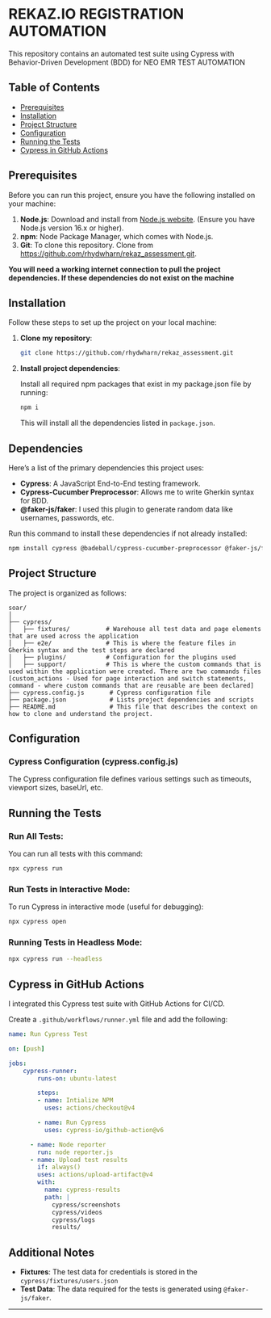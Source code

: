
# REKAZ.IO REGISTRATION AUTOMATION

This repository contains an automated test suite using Cypress with Behavior-Driven Development (BDD) for NEO EMR TEST AUTOMATION

## Table of Contents
- [Prerequisites](#prerequisites)
- [Installation](#installation)
- [Project Structure](#project-structure)
- [Configuration](#configuration)
- [Running the Tests](#running-the-tests)
- [Cypress in GitHub Actions](#cypress-in-github-actions)

## Prerequisites

Before you can run this project, ensure you have the following installed on your machine:

1. **Node.js**: Download and install from [Node.js website](https://nodejs.org/en/). (Ensure you have Node.js version 16.x or higher).
2. **npm**: Node Package Manager, which comes with Node.js.
3. **Git**: To clone this repository. Clone from https://github.com/rhydwharn/rekaz_assessment.git.

**You will need a working internet connection to pull the project dependencies. If these dependencies do not exist on the machine**

## Installation

Follow these steps to set up the project on your local machine:

1. **Clone my repository**:

   ```bash
   git clone https://github.com/rhydwharn/rekaz_assessment.git
   ```

2. **Install project dependencies**:

   Install all required npm packages that exist in my package.json file by running:

   ```bash
   npm i
   ```

   This will install all the dependencies listed in `package.json`.

## Dependencies

Here’s a list of the primary dependencies this project uses:

- **Cypress**: A JavaScript End-to-End testing framework.
- **Cypress-Cucumber Preprocessor**: Allows me to write Gherkin syntax for BDD.
- **@faker-js/faker**: I used this plugin to generate random data like usernames, passwords, etc.
  
Run this command to install these dependencies if not already installed:

```bash
npm install cypress @badeball/cypress-cucumber-preprocessor @faker-js/faker 
```

## Project Structure

The project is organized as follows:

```
soar/
│
├── cypress/
│   ├── fixtures/          # Warehouse all test data and page elements that are used across the application
│   ├── e2e/               # This is where the feature files in Gherkin syntax and the test steps are declared
│   ├── plugins/           # Configuration for the plugins used
│   ├── support/           # This is where the custom commands that is used within the application were created. There are two commands files [custom_actions - Used for page interaction and switch statements, command - where custom commands that are reusable are been declared]
├── cypress.config.js       # Cypress configuration file
├── package.json            # Lists project dependencies and scripts
├── README.md               # This file that describes the context on how to clone and understand the project.
```

## Configuration

### Cypress Configuration (cypress.config.js)

The Cypress configuration file defines various settings such as timeouts, viewport sizes, baseUrl, etc.

## Running the Tests

### Run All Tests:

You can run all tests with this command:

```bash
npx cypress run
```

### Run Tests in Interactive Mode:

To run Cypress in interactive mode (useful for debugging):

```bash
npx cypress open
```

### Running Tests in Headless Mode:

```bash
npx cypress run --headless
```

## Cypress in GitHub Actions

I integrated this Cypress test suite with GitHub Actions for CI/CD.

Create a `.github/workflows/runner.yml` file and add the following:

```yaml
name: Run Cypress Test

on: [push]

jobs:
    cypress-runner:
        runs-on: ubuntu-latest

        steps:
        - name: Intialize NPM
          uses: actions/checkout@v4

        - name: Run Cypress
          uses: cypress-io/github-action@v6

      - name: Node reporter
        run: node reporter.js
      - name: Upload test results
        if: always()
        uses: actions/upload-artifact@v4
        with:
          name: cypress-results
          path: |
            cypress/screenshots
            cypress/videos
            cypress/logs
            results/
```

## Additional Notes

- **Fixtures**: The test data for credentials is stored in the `cypress/fixtures/users.json` 
- **Test Data**: The data required for the tests is generated using `@faker-js/faker`.
  
---